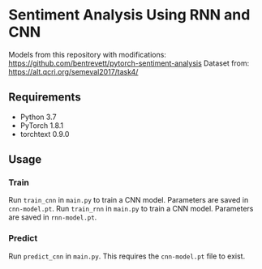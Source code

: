 # Sentiment Analysis Using RNN and CNN

Models from this repository with modifications: https://github.com/bentrevett/pytorch-sentiment-analysis
Dataset from: https://alt.qcri.org/semeval2017/task4/

## Requirements
- Python 3.7
- PyTorch 1.8.1
- torchtext 0.9.0

## Usage

### Train
Run `train_cnn` in `main.py` to train a CNN model. Parameters are saved in `cnn-model.pt`.
Run `train_rnn` in `main.py` to train a CNN model. Parameters are saved in `rnn-model.pt`.


### Predict

Run `predict_cnn` in `main.py`. This requires the `cnn-model.pt` file to exist.


